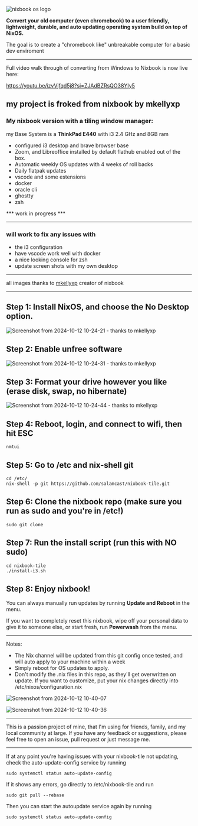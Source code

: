 ![nixbook os logo](https://github.com/user-attachments/assets/8511e040-ebf0-4090-b920-c051b23fcc9c)

**Convert your old computer (even chromebook) to a user friendly, lightweight, durable, and auto updating operating system build on top of NixOS.**

The goal is to create a "chromebook like" unbreakable computer for a basic dev enviroment

---
Full video walk through of converting from Windows to Nixbook is now live here:

<https://youtu.be/izvVjfqd5j8?si=ZJAdBZRsQO38YIy5>

my project is froked from nixbook by mkellyxp
---

### My **nixbook** version with a tiling window manager:
my Base System is a **ThinkPad E440** with i3 2.4 GHz and 8GB ram
- configured i3 desktop and brave browser base
- Zoom, and Libreoffice installed by default flathub enabled out of the box.
- Automatic weekly OS updates with 4 weeks of roll backs
- Daily flatpak updates
- vscode and some estensions
- docker
- oracle cli
- ghostty
- zsh

*** work in progress ***

---

### will work to fix any issues with 


- the i3 configuration
- have vscode work well with docker
- a nice looking console for zsh
- update screen shots with my own desktop

---

all images thanks to [mkellyxp](https://github.com/mkellyxp/nixbook) creator of nixbook 

---

## Step 1:  Install NixOS, and choose the No Desktop option.

![Screenshot from 2024-10-12 10-24-21 - thanks to mkellyxp](https://github.com/user-attachments/assets/865760ec-fcd1-4133-be35-5fb5cf0e6638)


## Step 2:  Enable unfree software

![Screenshot from 2024-10-12 10-24-31 - thanks to mkellyxp](https://github.com/user-attachments/assets/77b02843-4c3e-409c-82dc-7579578b2582)


## Step 3:  Format your drive however you like (erase disk, swap, no hibernate)

![Screenshot from 2024-10-12 10-24-44 - thanks to mkellyxp](https://github.com/user-attachments/assets/968111d9-c018-4be5-8aaa-ee5c647b2617)


## Step 4:  Reboot, login, and connect to wifi, then hit ESC

```
nmtui
```


## Step 5:  Go to /etc and nix-shell git
```
cd /etc/
nix-shell -p git https://github.com/salamcast/nixbook-tile.git
```


## Step 6:  Clone the nixbook repo  (make sure you run as sudo and you're in /etc!)
```
sudo git clone 
```

## Step 7:  Run the install script (run this with NO sudo)
```
cd nixbook-tile
./install-i3.sh
```

## Step 8:  Enjoy nixbook!

You can always manually run updates by running **Update and Reboot** in the menu.

If you want to completely reset this nixbook, wipe off your personal data to give it to someone else, or start fresh, run **Powerwash** from the menu.

---

Notes:
- The Nix channel will be updated from this git config once tested, and will auto apply to your machine within a week
- Simply reboot for OS updates to apply.
- Don't modify the .nix files in this repo, as they'll get overwritten on update.  If you want to customize, put your nix changes directly into /etc/nixos/configuration.nix


![Screenshot from 2024-10-12 10-40-07](https://github.com/user-attachments/assets/3540074a-e11e-4a88-a812-4ef3d4c83f0b)

![Screenshot from 2024-10-12 10-40-36](https://github.com/user-attachments/assets/6f62f3da-4a4c-464a-b75b-2046ff4d9162)


---

This is a passion project of mine, that I'm using for friends, family, and my local community at large.  If you have any feedback or suggestions, please feel free to open an issue, pull request or just message me.

---

If at any point you're having issues with your nixbook-tile not updating, check the auto-update-config service by running 

```
sudo systemctl status auto-update-config
```

If it shows any errors, go directly to /etc/nixbook-tile and run

```
sudo git pull --rebase
```

Then you can start the autoupdate service again by running

```
sudo systemctl status auto-update-config
```
